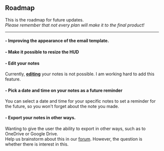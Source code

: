 ## Roadmap

This is the roadmap for future updates.  
*Please remember that not every plan will make it to the final product!*

---

#### - Improving the appearance of the email template.

#### - Make it possible to resize the HUD

#### - Edit your notes

Currently, **<u>editing</u>** your notes is not possible. I am working hard to add this feature.

#### - Pick a date and time on your notes as a future reminder

You can select a date and time for your specific notes to set a 
reminder for the future, so you won't forget about the note you made.

#### - Export your notes in other ways.

Wanting to give the user the ability to export in other ways, such as to OneDrive or Google Drive.  
Help us brainstorm about this in our [forum](https://www.tapatalk.com/groups/jolt/viewtopic.php?f=2&t=3). However, the question is whether there is interest in this.

